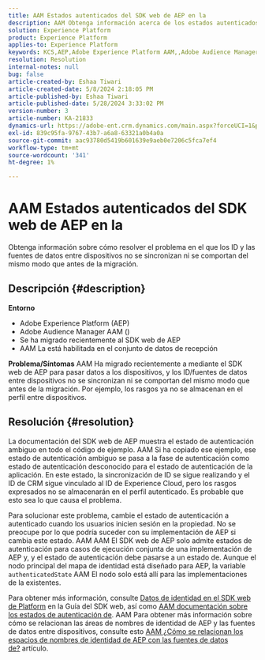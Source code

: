 ```yaml
---
title: AAM Estados autenticados del SDK web de AEP en la
description: AAM Obtenga información acerca de los estados autenticados del SDK web de AEP en la.
solution: Experience Platform
product: Experience Platform
applies-to: Experience Platform
keywords: KCS,AEP,Adobe Experience Platform AAM,,Adobe Audience Manager,estado autenticado,mapa de identidad,SDK web,resolución de problemas
resolution: Resolution
internal-notes: null
bug: false
article-created-by: Eshaa Tiwari
article-created-date: 5/8/2024 2:18:05 PM
article-published-by: Eshaa Tiwari
article-published-date: 5/28/2024 3:33:02 PM
version-number: 3
article-number: KA-21833
dynamics-url: https://adobe-ent.crm.dynamics.com/main.aspx?forceUCI=1&pagetype=entityrecord&etn=knowledgearticle&id=047c63c6-450d-ef11-9f8a-6045bd0201f5
exl-id: 839c95fa-9767-43b7-a6a8-63321a0b4a0a
source-git-commit: aac93780d5419b601639e9aeb0e7206c5fca7ef4
workflow-type: tm+mt
source-wordcount: '341'
ht-degree: 1%

---
```


# AAM Estados autenticados del SDK web de AEP en la


Obtenga información sobre cómo resolver el problema en el que los ID y las fuentes de datos entre dispositivos no se sincronizan ni se comportan del mismo modo que antes de la migración.

## Descripción {#description}

<b>Entorno</b>
- Adobe Experience Platform (AEP)
- Adobe Audience Manager AAM ()
- Se ha migrado recientemente al SDK web de AEP
- AAM La está habilitada en el conjunto de datos de recepción

<b>Problema/Síntomas</b>
AAM Ha migrado recientemente a mediante el SDK web de AEP para pasar datos a los dispositivos, y los ID/fuentes de datos entre dispositivos no se sincronizan ni se comportan del mismo modo que antes de la migración. Por ejemplo, los rasgos ya no se almacenan en el perfil entre dispositivos.


## Resolución {#resolution}


La documentación del SDK web de AEP muestra el estado de autenticación ambiguo en todo el código de ejemplo. AAM Si ha copiado ese ejemplo, ese estado de autenticación ambiguo se pasa a la fase de autenticación como estado de autenticación desconocido para el estado de autenticación de la aplicación. En este estado, la sincronización de ID se sigue realizando y el ID de CRM sigue vinculado al ID de Experience Cloud, pero los rasgos expresados no se almacenarán en el perfil autenticado. Es probable que esto sea lo que causa el problema.

Para solucionar este problema, cambie el estado de autenticación a autenticado cuando los usuarios inicien sesión en la propiedad. No se preocupe por lo que podría suceder con su implementación de AEP si cambia este estado. AAM AAM El SDK web de AEP solo admite estados de autenticación para casos de ejecución conjunta de una implementación de AEP y, y el estado de autenticación debe pasarse a un estado de. Aunque el nodo principal del mapa de identidad está diseñado para AEP, la variable `authenticatedState` AAM El nodo solo está allí para las implementaciones de la existentes.

Para obtener más información, consulte [Datos de identidad en el SDK web de Platform](https://experienceleague.adobe.com/docs/experience-platform/edge/identity/overview.html) en la Guía del SDK web, así como [AAM documentación sobre los estados de autenticación de](https://experienceleague.adobe.com/docs/id-service/using/reference/authenticated-state.html?lang=es). AAM Para obtener más información sobre cómo se relacionan las áreas de nombres de identidad de AEP y las fuentes de datos entre dispositivos, consulte esto [AAM ¿Cómo se relacionan los espacios de nombres de identidad de AEP con las fuentes de datos de?](https://experienceleague.adobe.com/docs/experience-cloud-kcs/kbarticles/KA-21305.html?lang=es) artículo.
